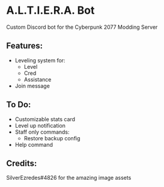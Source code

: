 # A.L.T.I.E.R.A. Bot
Custom Discord bot for the Cyberpunk 2077 Modding Server

## Features:
 - Leveling system for:
   - Level
   - Cred
   - Assistance
 - Join message

## To Do:
 - Customizable stats card
 - Level up notification
 - Staff only commands:
   - Restore backup config
 - Help command

## Credits:
SilverEzredes#4826 for the amazing image assets
